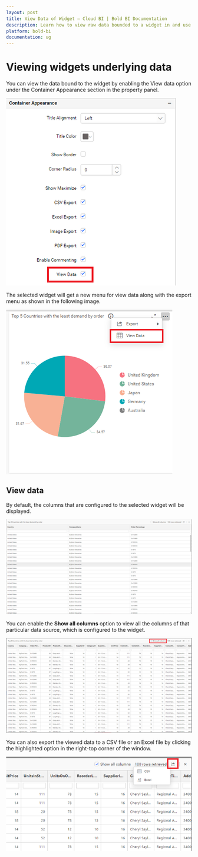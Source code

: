 ```yaml
---
layout: post
title: View Data of Widget – Cloud BI | Bold BI Documentation
description: Learn how to view raw data bounded to a widget in and use its different export options in Bold BI Cloud dashboard.
platform: bold-bi
documentation: ug
---
```


# Viewing widgets underlying data

You can view the data bound to the widget by enabling the View data option under the Container Appearance section in the property panel.

![view data option](/static/assets/cloud/visualizing-data/working-with-widgets/images/view-data-option.png)

The selected widget will get a new menu for view data along with the export menu as shown in the following image.

![view data menu](/static/assets/cloud/visualizing-data/working-with-widgets/images/view-data-selection.png)

## View data

By default, the columns that are configured to the selected widget will be displayed.

![view data wigdet columns](/static/assets/cloud/visualizing-data/working-with-widgets/images/default-columns-view-data.PNG)

You can enable the **Show all columns** option to view all the columns of that particular data source, which is configured to the widget.

![view data all columns](/static/assets/cloud/visualizing-data/working-with-widgets/images/all-columns-view-data.png)

You can also export the viewed data to a CSV file or an Excel file by clicking the highlighted option in the right-top corner of the window.

![view data export](/static/assets/cloud/visualizing-data/working-with-widgets/images/export-view-data.png)